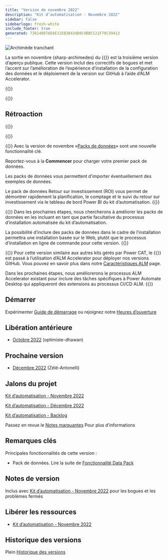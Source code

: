 ```yaml
---
title: "Version de novembre 2022"
description: "Kit d’automatisation - Novembre 2022"
sidebar: false
sidebarlogo: fresh-white
include_footer: true
generated: 73814007AE6E11EB3B434D0C4BBCC21F70C39413
---
```


<div class="optional">

![Archimède tranchant](/images/sharp-archimedes.png)

La sortie en novembre (sharp-archimedes) du {{<product-name>}} est la troisième version d’aperçu publique. Cette version inclut des correctifs de bogues et met l’accent sur l’amélioration de l’expérience d’installation de la configuration des données et le déploiement de la version sur GitHub à l’aide d’ALM Accelerator.

</div>

{{<presentation slides="1,2,3">}}

<div class="optional">

{{<presentationStyles>}}

## Rétroaction

{{<questions name="/content/fr/releases/november-2022.json" completed="Merci de nous avoir fait part de vos commentaires" showNavigationButtons="false" locale="fr">}}

</div>

{{<slideStyles>}}

{{<slide  id="slide1" audio="releases/november-2022/DataPacks.mp3" description="Automation Kit Overview" image="releases/november-2022/DataPacks.svg" >}}
Avec la version de novembre »[Packs de données](/fr/features/datapacks)» sont une nouvelle fonctionnalité clé.

Reportez-vous à la **Commencer** pour charger votre premier pack de données.

Les packs de données vous permettent d’importer éventuellement des exemples de données.

Le pack de données Retour sur investissement (ROI) vous permet de démontrer rapidement la planification, le comptage et le suivi du retour sur investissement via le tableau de bord Power BI du kit d’automatisation.
{{</slide>}}

{{<slide  id="slide2" audio="releases/november-2022/DataPacks-WhatsNext.mp3" description="Automation Kit Features" image="releases/november-2022/DataPacks-WhatsNext.svg?v=1" >}}
Dans les prochaines étapes, nous chercherons à améliorer les packs de données en les incluant en tant que partie facultative du processus d’installation automatisée du kit d’automatisation.

La possibilité d’inclure des packs de données dans le cadre de l’installation permettra une installation basée sur le Web, plutôt que le processus d’installation en ligne de commande pour cette version.
{{</slide>}}


{{<slide id="slide3" audio="releases/november-2022/alm-roadmap.mp3" description="ALM Roadmap" localImage="/images/illustrations/alm-roadmap-2022-11.svg" >}}
Pour cette version similaire aux autres kits gérés par Power CAT, le {{<product-name>}} est passé à l’utilisation d’ALM Accelerator pour déployer nos versions GitHub. Vous pouvez en savoir plus dans notre [Caractéristiques ALM](/fr/features/alm) page.

Dans les prochaines étapes, nous améliorerons le processus ALM Accelerator existant pour inclure des tâches spécifiques à Power Automate Desktop qui appliqueront des extensions au processus CI/CD ALM.
{{</slide>}}

<div class="optional">

## Démarrer

Expérimenter [Guide de démarrage](/fr/get-started) ou rejoignez notre [Heures d’ouverture](/fr/office-hours)

## Libération antérieure

- [Octobre 2022](/fr/releases/october-2022) (optimiste-dhawan)

## Prochaine version

- [Décembre 2022](/fr/releases/december-2022) (Zélé-Antonelli)

## Jalons du projet

[Kit d’automatisation - Novembre 2022](https://github.com/orgs/microsoft/projects/486/views/4)

[Kit d’automatisation - Décembre 2022](https://github.com/orgs/microsoft/projects/486/views/5)

[Kit d’automatisation - Backlog](https://github.com/orgs/microsoft/projects/486/views/1)

Passez en revue le [Notes marquantes](/fr/releases/milestones) Pour plus d’informations

## Remarques clés

Principales fonctionnalités de cette version :

- Pack de données. Lire la suite de [Fonctionnalité Data Pack](/fr/features/datapacks)

## Notes de version

Inclus avec [Kit d’automatisation - Novembre 2022](https://github.com/microsoft/powercat-automation-kit/releases/tag/AutomationKit-November2022) pour les bogues et les problèmes fermés

## Libérer les ressources

- [Kit d’automatisation - Novembre 2022](https://github.com/microsoft/powercat-automation-kit/releases/tag/AutomationKit-November2022)

## Historique des versions

Plein [Historique des versions](/fr/releases)

</div>
